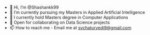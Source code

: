 - 👋 Hi, I’m @Shashankk99
- 👀 I’m currently pursuing my Masters in Applied Artificial Intelligence
- 🌱 I currently hold Masters degree in Computer Applications
- 💞️ Open for collaborating on Data Science projects
- 📫 How to reach me - Email me at svchaturvedi9@gmail.com 

<!---
Shashankk99/Shashankk99 is a ✨ special ✨ repository because its `README.md` (this file) appears on your GitHub profile.
You can click the Preview link to take a look at your changes.
--->
